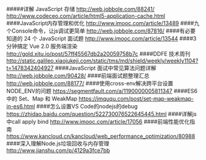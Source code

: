 #####详解 JavaScript 存储
http://web.jobbole.com/88241/
<br/>
http://www.codeceo.com/article/html5-application-cache.html
####JavaScript内存管理和优化 
http://www.imooc.com/article/13489
####九个Console命令，让js调试更简单
http://web.jobbole.com/87816/
####有必要知道的 24 个 JavaScript 面试题
http://www.imooc.com/article/13544
####3 分钟搞定 Vue 2.0 服务端渲染
http://gold.xitu.io/post/57ff45567db2a20059758b7c
####DDFE 技术周刊
http://static.galileo.xiaojukeji.com/static/tms/md/shield/weekly/weekly1104?t=1478342404927
####JavaScript 面试中常见算法问题详解
http://web.jobbole.com/90428/
####前端面试题整理汇总
http://web.jobbole.com/88177/
####使用cross-env解决跨平台设置NODE_ENV的问题
https://segmentfault.com/a/1190000005811347
####ES6 中的 Set、Map 和 WeakMap
https://imququ.com/post/set-map-weakmap-in-es6.html
####怎么设置VS Code的nodejs的debug
https://zhidao.baidu.com/question/522730076522645445.html
####详解js中call apply bind
http://www.imooc.com/article/17056
####前端性能优化指南
https://www.kancloud.cn/kancloud/web_performance_optimization/80988
####深入理解Node.js垃圾回收与内存管理
http://www.jianshu.com/p/4129a3fce7bb